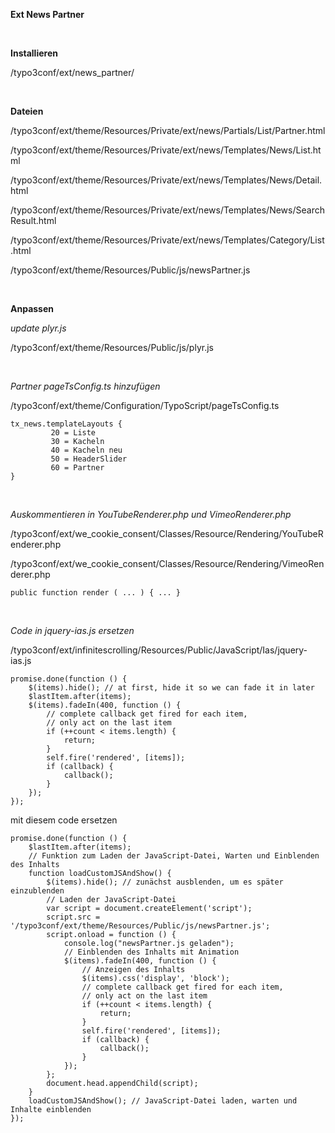 **Ext News Partner**

&nbsp;

**Installieren**

/typo3conf/ext/news_partner/

&nbsp;

**Dateien**

/typo3conf/ext/theme/Resources/Private/ext/news/Partials/List/Partner.html

/typo3conf/ext/theme/Resources/Private/ext/news/Templates/News/List.html

/typo3conf/ext/theme/Resources/Private/ext/news/Templates/News/Detail.html

/typo3conf/ext/theme/Resources/Private/ext/news/Templates/News/SearchResult.html

/typo3conf/ext/theme/Resources/Private/ext/news/Templates/Category/List.html

/typo3conf/ext/theme/Resources/Public/js/newsPartner.js

&nbsp;

**Anpassen**

_update plyr.js_

/typo3conf/ext/theme/Resources/Public/js/plyr.js

&nbsp;

_Partner pageTsConfig.ts hinzufügen_

/typo3conf/ext/theme/Configuration/TypoScript/pageTsConfig.ts

```
tx_news.templateLayouts {
         20 = Liste
         30 = Kacheln
         40 = Kacheln neu
         50 = HeaderSlider
         60 = Partner
}
```

&nbsp;

_Auskommentieren in YouTubeRenderer.php und VimeoRenderer.php_

/typo3conf/ext/we_cookie_consent/Classes/Resource/Rendering/YouTubeRenderer.php

/typo3conf/ext/we_cookie_consent/Classes/Resource/Rendering/VimeoRenderer.php

```
public function render ( ... ) { ... }
```

&nbsp;

_Code in jquery-ias.js ersetzen_

/typo3conf/ext/infinitescrolling/Resources/Public/JavaScript/Ias/jquery-ias.js

```
promise.done(function () {
    $(items).hide(); // at first, hide it so we can fade it in later
    $lastItem.after(items);
    $(items).fadeIn(400, function () {
        // complete callback get fired for each item,
        // only act on the last item
        if (++count < items.length) {
            return;
        }
        self.fire('rendered', [items]);
        if (callback) {
            callback();
        }
    });
});

```
mit diesem code ersetzen

```
promise.done(function () {
    $lastItem.after(items);
    // Funktion zum Laden der JavaScript-Datei, Warten und Einblenden des Inhalts
    function loadCustomJSAndShow() {
        $(items).hide(); // zunächst ausblenden, um es später einzublenden
        // Laden der JavaScript-Datei
        var script = document.createElement('script');
        script.src = '/typo3conf/ext/theme/Resources/Public/js/newsPartner.js';
        script.onload = function () {
            console.log("newsPartner.js geladen");
            // Einblenden des Inhalts mit Animation
            $(items).fadeIn(400, function () {
                // Anzeigen des Inhalts
                $(items).css('display', 'block');
                // complete callback get fired for each item,
                // only act on the last item
                if (++count < items.length) {
                    return;
                }
                self.fire('rendered', [items]);
                if (callback) {
                    callback();
                }
            });
        };
        document.head.appendChild(script);
    }
    loadCustomJSAndShow(); // JavaScript-Datei laden, warten und Inhalte einblenden
});

```
